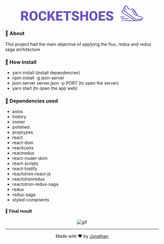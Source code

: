 <h1 align="center">
  <img src="src/assets/logo2.svg" width="400px"/>
  </h1>
  
### :rocket: About
This project had the main objective of applying the flux, redux and redux saga architecture

### :rocket: How install

- yarn install (install dependencies)
- npm install -g json-server
- json-server server.json -p PORT (to open the server)
- yarn start (to open the app web)

### :rocket: Dependencies used

- axios
- history
- immer
- polished
- proptypes
- react
- react-dom
- reacticons
- reactredux
- react-router-dom
- react-scripts    
- react-tostify
- reactotron-react-js
- reactotronredux
- reactotron-redux-saga
- redux
- redux-saga
- styled-compnents  

#### :rocket: Final result 

<p align="center">
<img src="src/assets/Rocketshoes.gif" alt="gif"/>
</p>

<hr/>

<p align="center">
Made with ♥ by <a href="https://www.linkedin.com/in/jonathan-barros-franco">Jonathan</a>
</p>

